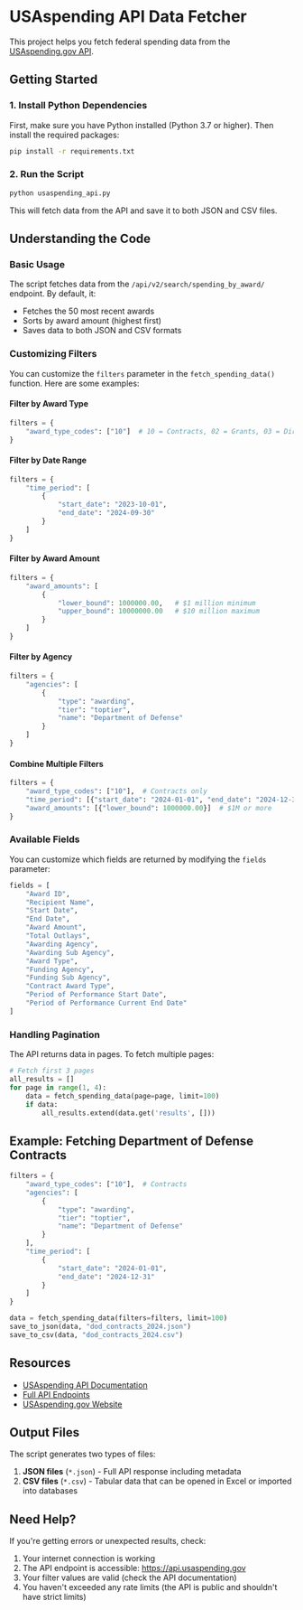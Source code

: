 # USAspending API Data Fetcher

This project helps you fetch federal spending data from the [USAspending.gov API](https://api.usaspending.gov/docs/intro-tutorial).

## Getting Started

### 1. Install Python Dependencies

First, make sure you have Python installed (Python 3.7 or higher). Then install the required packages:

```bash
pip install -r requirements.txt
```

### 2. Run the Script

```bash
python usaspending_api.py
```

This will fetch data from the API and save it to both JSON and CSV files.

## Understanding the Code

### Basic Usage

The script fetches data from the `/api/v2/search/spending_by_award/` endpoint. By default, it:
- Fetches the 50 most recent awards
- Sorts by award amount (highest first)
- Saves data to both JSON and CSV formats

### Customizing Filters

You can customize the `filters` parameter in the `fetch_spending_data()` function. Here are some examples:

#### Filter by Award Type
```python
filters = {
    "award_type_codes": ["10"]  # 10 = Contracts, 02 = Grants, 03 = Direct Payments
}
```

#### Filter by Date Range
```python
filters = {
    "time_period": [
        {
            "start_date": "2023-10-01",
            "end_date": "2024-09-30"
        }
    ]
}
```

#### Filter by Award Amount
```python
filters = {
    "award_amounts": [
        {
            "lower_bound": 1000000.00,   # $1 million minimum
            "upper_bound": 10000000.00   # $10 million maximum
        }
    ]
}
```

#### Filter by Agency
```python
filters = {
    "agencies": [
        {
            "type": "awarding",
            "tier": "toptier",
            "name": "Department of Defense"
        }
    ]
}
```

#### Combine Multiple Filters
```python
filters = {
    "award_type_codes": ["10"],  # Contracts only
    "time_period": [{"start_date": "2024-01-01", "end_date": "2024-12-31"}],
    "award_amounts": [{"lower_bound": 1000000.00}]  # $1M or more
}
```

### Available Fields

You can customize which fields are returned by modifying the `fields` parameter:

```python
fields = [
    "Award ID",
    "Recipient Name",
    "Start Date",
    "End Date",
    "Award Amount",
    "Total Outlays",
    "Awarding Agency",
    "Awarding Sub Agency",
    "Award Type",
    "Funding Agency",
    "Funding Sub Agency",
    "Contract Award Type",
    "Period of Performance Start Date",
    "Period of Performance Current End Date"
]
```

### Handling Pagination

The API returns data in pages. To fetch multiple pages:

```python
# Fetch first 3 pages
all_results = []
for page in range(1, 4):
    data = fetch_spending_data(page=page, limit=100)
    if data:
        all_results.extend(data.get('results', []))
```

## Example: Fetching Department of Defense Contracts

```python
filters = {
    "award_type_codes": ["10"],  # Contracts
    "agencies": [
        {
            "type": "awarding",
            "tier": "toptier",
            "name": "Department of Defense"
        }
    ],
    "time_period": [
        {
            "start_date": "2024-01-01",
            "end_date": "2024-12-31"
        }
    ]
}

data = fetch_spending_data(filters=filters, limit=100)
save_to_json(data, "dod_contracts_2024.json")
save_to_csv(data, "dod_contracts_2024.csv")
```

## Resources

- [USAspending API Documentation](https://api.usaspending.gov/docs/intro-tutorial)
- [Full API Endpoints](https://api.usaspending.gov/docs/endpoints)
- [USAspending.gov Website](https://www.usaspending.gov)

## Output Files

The script generates two types of files:

1. **JSON files** (`*.json`) - Full API response including metadata
2. **CSV files** (`*.csv`) - Tabular data that can be opened in Excel or imported into databases

## Need Help?

If you're getting errors or unexpected results, check:
1. Your internet connection is working
2. The API endpoint is accessible: https://api.usaspending.gov
3. Your filter values are valid (check the API documentation)
4. You haven't exceeded any rate limits (the API is public and shouldn't have strict limits)

